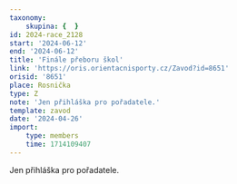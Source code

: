 ```yaml
---
taxonomy:
    skupina: {  }
id: 2024-race_2128
start: '2024-06-12'
end: '2024-06-12'
title: 'Finále přeboru škol'
link: 'https://oris.orientacnisporty.cz/Zavod?id=8651'
orisid: '8651'
place: Rosnička
type: Z
note: 'Jen přihláška pro pořadatele.'
template: zavod
date: '2024-04-26'
import:
    type: members
    time: 1714109407
---
```


Jen přihláška pro pořadatele.
